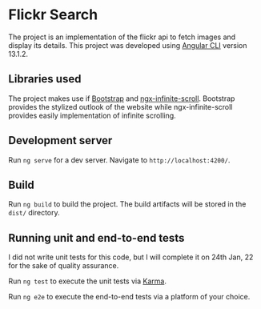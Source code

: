 # Flickr Search

The project is an implementation of the flickr api to fetch images and display its details. This project was developed using [Angular CLI](https://github.com/angular/angular-cli) version 13.1.2.

## Libraries used

The project makes use if [Bootstrap](https://getbootstrap.com/) and [ngx-infinite-scroll](https://github.com/orizens/ngx-infinite-scroll). Bootstrap provides the stylized outlook of the website while ngx-infinite-scroll provides easily implementation of infinite scrolling.

## Development server

Run `ng serve` for a dev server. Navigate to `http://localhost:4200/`.

## Build

Run `ng build` to build the project. The build artifacts will be stored in the `dist/` directory.

## Running unit and end-to-end tests

I did not write unit tests for this code, but I will complete it on 24th Jan, 22 for the sake of quality assurance.

Run `ng test` to execute the unit tests via [Karma](https://karma-runner.github.io).

Run `ng e2e` to execute the end-to-end tests via a platform of your choice.
